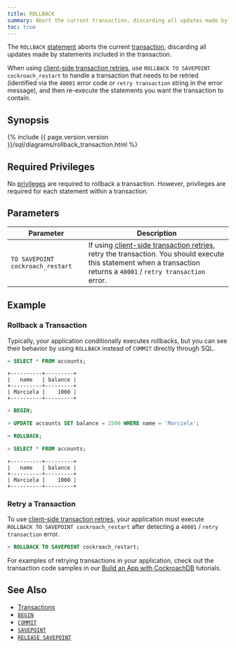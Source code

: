 ```yaml
---
title: ROLLBACK
summary: Abort the current transaction, discarding all updates made by statements included in the transaction with the ROLLBACK statement in CockroachDB.
toc: true
---
```


The `ROLLBACK` [statement](sql-statements.html) aborts the current [transaction](transactions.html), discarding all updates made by statements included in the transaction.

When using [client-side transaction retries](transactions.html#client-side-transaction-retries), use `ROLLBACK TO SAVEPOINT cockroach_restart` to handle a transaction that needs to be retried (identified via the `40001` error code or `retry transaction` string in the error message), and then re-execute the statements you want the transaction to contain.


## Synopsis

<div>
{%  include {{  page.version.version  }}/sql/diagrams/rollback_transaction.html %}
</div>

## Required Privileges

No [privileges](privileges.html) are required to rollback a transaction. However, privileges are required for each statement within a transaction.

## Parameters

| Parameter | Description |
|-----------|-------------|
| `TO SAVEPOINT cockroach_restart` | If using [client-side transaction retries](transactions.html#client-side-transaction-retries), retry the transaction. You should execute this statement when a transaction returns a `40001` / `retry transaction` error. |

## Example

### Rollback a Transaction

Typically, your application conditionally executes rollbacks, but you can see their behavior by using `ROLLBACK` instead of `COMMIT` directly through SQL.

~~~ sql
> SELECT * FROM accounts;
~~~
~~~
+----------+---------+
|   name   | balance |
+----------+---------+
| Marciela |    1000 |
+----------+---------+
~~~
~~~ sql
> BEGIN;

> UPDATE accounts SET balance = 2500 WHERE name = 'Marciela';

> ROLLBACK;

> SELECT * FROM accounts;
~~~
~~~
+----------+---------+
|   name   | balance |
+----------+---------+
| Marciela |    1000 |
+----------+---------+
~~~

### Retry a Transaction

To use [client-side transaction retries](transactions.html#client-side-transaction-retries), your application must execute `ROLLBACK TO SAVEPOINT cockroach_restart` after detecting a `40001` / `retry transaction` error.

~~~ sql
> ROLLBACK TO SAVEPOINT cockroach_restart;
~~~

For examples of retrying transactions in your application, check out the transaction code samples in our [Build an App with CockroachDB](build-an-app-with-cockroachdb.html) tutorials.

## See Also

- [Transactions](transactions.html)
- [`BEGIN`](begin-transaction.html)
- [`COMMIT`](commit-transaction.html)
- [`SAVEPOINT`](savepoint.html)
- [`RELEASE SAVEPOINT`](release-savepoint.html)
